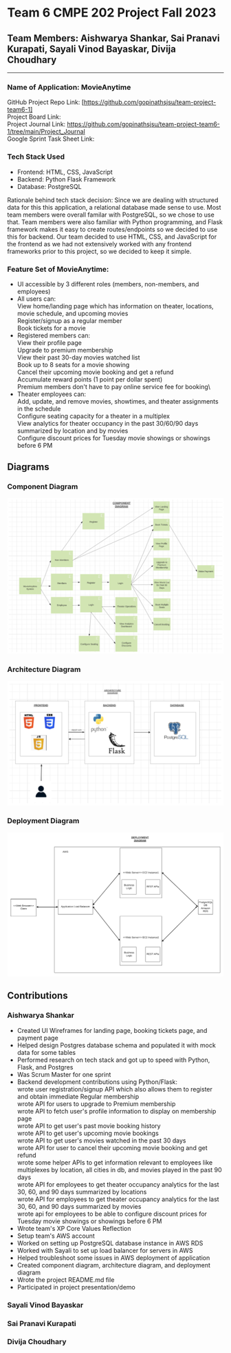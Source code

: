 # Team 6 CMPE 202 Project Fall 2023

## Team Members: Aishwarya Shankar, Sai Pranavi Kurapati, Sayali Vinod Bayaskar, Divija Choudhary
---
### Name of Application: MovieAnytime
GitHub Project Repo Link: [https://github.com/gopinathsjsu/team-project-team6-1]  
Project Board Link:\
Project Journal Link: https://github.com/gopinathsjsu/team-project-team6-1/tree/main/Project_Journal  
Google Sprint Task Sheet Link:  


### Tech Stack Used
+ Frontend: HTML, CSS, JavaScript
+ Backend: Python Flask Framework
+ Database: PostgreSQL

Rationale behind tech stack decision: Since we are dealing with structured data for this this application, a relational database made sense to use. Most team members were overall familar with PostgreSQL, so we chose to use that. Team members were also familiar with Python programming, and Flask framework makes it easy to create routes/endpoints so we decided to use this for backend. Our team decided to use HTML, CSS, and JavaScript for the frontend as we had not extensively worked with any frontend frameworks prior to this project, so we decided to keep it simple. 
### Feature Set of MovieAnytime:
+ UI accessible by 3 different roles (members, non-members, and employees)
+ All users can:\
View home/landing page which has information on theater, locations, movie schedule, and upcoming movies\
Register/signup as a regular member\
Book tickets for a movie
+ Registered members can:\
View their profile page\
Upgrade to premium membership\
View their past 30-day movies watched list\
Book up to 8 seats for a movie showing\
Cancel their upcoming movie booking and get a refund\
Accumulate reward points (1 point per dollar spent)\
Premium members don't have to pay online service fee for booking\
+ Theater employees can:\
Add, update, and remove movies, showtimes, and theater assignments in the schedule\
Configure seating capacity for a theater in a multiplex\
View analytics for theater occupancy in the past 30/60/90 days summarized by location and by movies\
Configure discount prices for Tuesday movie showings or showings before 6 PM    


## Diagrams  
### Component Diagram  
![component diagram](./diagrams/component.png)
### Architecture Diagram  
![architecture diagram](./diagrams/architecture.png)
### Deployment Diagram  
![deployment diagram](./diagrams/deployment.png)





## Contributions  
### Aishwarya Shankar  

- Created UI Wireframes for landing page, booking tickets page, and payment page
- Helped design Postgres database schema and populated it with mock data for some tables
- Performed research on tech stack and got up to speed with Python, Flask, and Postgres
- Was Scrum Master for one sprint
- Backend development contributions using Python/Flask:  
wrote user registration/signup API which also allows them to register and obtain immediate Regular membership  
wrote API for users to upgrade to Premium membership  
wrote API to fetch user's profile information to display on membership page  
wrote API to get user's past movie booking history  
wrote API to get user's upcoming movie bookings  
wrote API to get user's movies watched in the past 30 days  
wrote API for user to cancel their upcoming movie booking and get refund  
wrote some helper APIs to get information relevant to employees like multiplexes by location, all cities in db, and movies played in the past 90 days  
wrote API for employees to get theater occupancy analytics for the last 30, 60, and 90 days summarized by locations  
wrote API for employees to get theater occupancy analytics for the last 30, 60, and 90 days summarized by movies  
wrote api for employees to be able to configure discount prices for Tuesday movie showings or showings before 6 PM  
- Wrote team's XP Core Values Reflection
- Setup team's AWS account
- Worked on setting up PostgreSQL database instance in AWS RDS  
- Worked with Sayali to set up load balancer for servers in AWS
- Helped troubleshoot some issues in AWS deployment of application
- Created component diagram, architecture diagram, and deployment diagram
- Wrote the project README.md file  
- Participated in project presentation/demo

### Sayali Vinod Bayaskar  

### Sai Pranavi Kurapati  

### Divija Choudhary  































